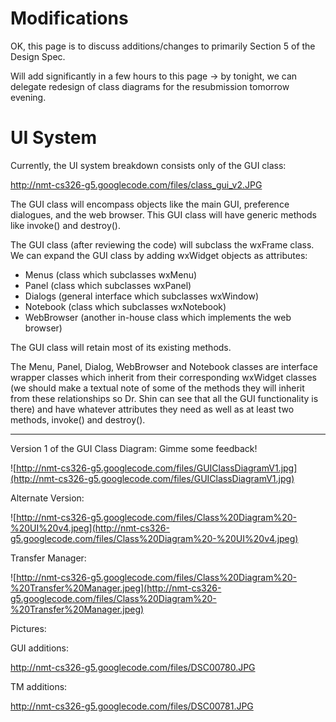 # Modifications #

OK, this page is to discuss additions/changes to primarily Section 5 of the Design Spec.

Will add significantly in a few hours to this page -> by tonight, we can delegate redesign of class diagrams for the resubmission tomorrow evening.

# UI System #
Currently, the UI system breakdown consists only of the GUI class:

http://nmt-cs326-g5.googlecode.com/files/class_gui_v2.JPG

The GUI class will encompass objects like the main GUI, preference dialogues, and the web browser.
This GUI class will have generic methods like invoke() and destroy().

The GUI class (after reviewing the code) will subclass the wxFrame class.
We can expand the GUI class by adding wxWidget objects as attributes:
  * Menus (class which subclasses wxMenu)
  * Panel (class which subclasses wxPanel)
  * Dialogs (general interface which subclasses wxWindow)
  * Notebook (class which subclasses wxNotebook)
  * WebBrowser (another in-house class which implements the web browser)

The GUI class will retain most of its existing methods.

The Menu, Panel, Dialog, WebBrowser and Notebook classes are interface wrapper classes which inherit from their corresponding wxWidget classes (we should make a textual note of some of the methods they will inherit from these relationships so Dr. Shin can see that all the GUI functionality is there) and have whatever attributes they need as well as at least two methods, invoke() and destroy().


---


Version 1 of the GUI Class Diagram: Gimme some feedback!

![http://nmt-cs326-g5.googlecode.com/files/GUIClassDiagramV1.jpg](http://nmt-cs326-g5.googlecode.com/files/GUIClassDiagramV1.jpg)

Alternate Version:

![http://nmt-cs326-g5.googlecode.com/files/Class%20Diagram%20-%20UI%20v4.jpeg](http://nmt-cs326-g5.googlecode.com/files/Class%20Diagram%20-%20UI%20v4.jpeg)

Transfer Manager:

![http://nmt-cs326-g5.googlecode.com/files/Class%20Diagram%20-%20Transfer%20Manager.jpeg](http://nmt-cs326-g5.googlecode.com/files/Class%20Diagram%20-%20Transfer%20Manager.jpeg)

Pictures:

GUI additions:

http://nmt-cs326-g5.googlecode.com/files/DSC00780.JPG

TM additions:

http://nmt-cs326-g5.googlecode.com/files/DSC00781.JPG